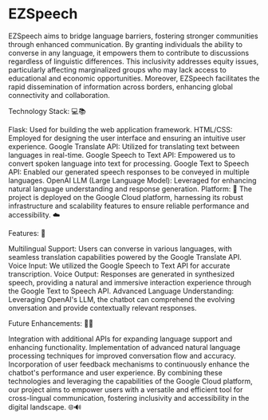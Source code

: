 # EZSpeech

EZSpeech aims to bridge language barriers, fostering stronger communities through enhanced communication. By granting individuals the ability to converse in any language, it empowers them to contribute to discussions regardless of linguistic differences. This inclusivity addresses equity issues, particularly affecting marginalized groups who may lack access to educational and economic opportunities. Moreover, EZSpeech facilitates the rapid dissemination of information across borders, enhancing global connectivity and collaboration.

Technology Stack: 💻📚

Flask: Used for building the web application framework. HTML/CSS: Employed for designing the user interface and ensuring an intuitive user experience. Google Translate API: Utilized for translating text between languages in real-time. Google Speech to Text API: Empowered us to convert spoken language into text for processing. Google Text to Speech API: Enabled our generated speech responses to be conveyed in multiple languages. OpenAI LLM (Large Language Model): Leveraged for enhancing natural language understanding and response generation. Platform: 🚀 The project is deployed on the Google Cloud platform, harnessing its robust infrastructure and scalability features to ensure reliable performance and accessibility. ☁️

Features: 🌟

Multilingual Support: Users can converse in various languages, with seamless translation capabilities powered by the Google Translate API. Voice Input: We utilized the Google Speech to Text API for accurate transcription. Voice Output: Responses are generated in synthesized speech, providing a natural and immersive interaction experience through the Google Text to Speech API. Advanced Language Understanding: Leveraging OpenAI's LLM, the chatbot can comprehend the evolving onversation and provide contextually relevant responses.

Future Enhancements: 🔮🚀

Integration with additional APIs for expanding language support and enhancing functionality. Implementation of advanced natural language processing techniques for improved conversation flow and accuracy. Incorporation of user feedback mechanisms to continuously enhance the chatbot's performance and user experience. By combining these technologies and leveraging the capabilities of the Google Cloud platform, our project aims to empower users with a versatile and efficient tool for cross-lingual communication, fostering inclusivity and accessibility in the digital landscape. 🌐🔊
